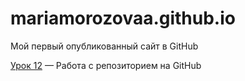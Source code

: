 # mariamorozovaa.github.io
Мой первый опубликованный сайт в GitHub

[Урок 12](https://mariamorozovaa.github.io/src/ "Мой сайт") — Работа с репозиторием на GitHub


